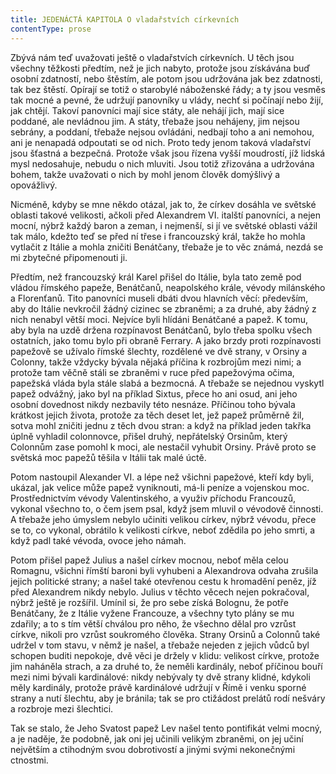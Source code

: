 ```yaml
---
title: JEDENÁCTÁ KAPITOLA O vladařstvích církevních
contentType: prose
---
```


<section>

Zbývá nám teď uvažovati ještě o vladařstvích církevních. U těch jsou všechny těžkosti předtím, než je jich nabyto, protože jsou získávána buď osobní zdatností, nebo štěstím, ale potom jsou udržována jak bez zdatnosti, tak bez štěstí. Opírají se totiž o starobylé náboženské řády; a ty jsou vesměs tak mocné a pevné, že udržují panovníky u vlády, nechť si počínají nebo žijí, jak chtějí. Takoví panovníci mají sice státy, ale nehájí jich, mají sice poddané, ale nevládnou jim. A státy, třebaže jsou nehájeny, jim nejsou sebrány, a poddaní, třebaže nejsou ovládáni, nedbají toho a ani nemohou, ani je nenapadá odpoutati se od nich. Proto tedy jenom taková vladařství jsou šťastná a bezpečná. Protože však jsou řízena vyšší moudrostí, jíž lidská mysl nedosahuje, nebudu o nich mluviti. Jsou totiž zřizována a udržována bohem, takže uvažovati o nich by mohl jenom člověk domýšlivý a opovážlivý.

Nicméně, kdyby se mne někdo otázal, jak to, že církev dosáhla ve světské oblasti takové velikosti, ačkoli před Alexandrem VI. italští panovníci, a nejen mocní, nýbrž každý baron a zeman, i nejmenší, si jí ve světské oblasti vážil tak málo, kdežto teď se před ní třese i francouzský král, takže ho mohla vytlačit z Itálie a mohla zničiti Benátčany, třebaže je to věc známá, nezdá se mi zbytečné připomenouti ji.

Předtím, než francouzský král Karel přišel do Itálie, byla tato země pod vládou římského papeže, Benátčanů, neapolského krále, vévody milánského a Florenťanů. Tito panovníci museli dbáti dvou hlavních věcí: především, aby do Itálie nevkročil žádný cizinec se zbraněmi; a za druhé, aby žádný z nich nenabyl větší moci. Nejvíce byli hlídáni Benátčané a papež. K tomu, aby byla na uzdě držena rozpínavost Benátčanů, bylo třeba spolku všech ostatních, jako tomu bylo při obraně Ferrary. A jako brzdy proti rozpínavosti papežově se užívalo římské šlechty, rozdělené ve dvě strany, v Orsiny a Colonny, takže vždycky bývala nějaká příčina k rozbrojům mezi nimi; a protože tam věčně stáli se zbraněmi v ruce před papežovýma očima, papežská vláda byla stále slabá a bezmocná. A třebaže se nejednou vyskytl papež odvážný, jako byl na příklad Sixtus, přece ho ani osud, ani jeho osobní dovednost nikdy nezbavily této nesnáze. Příčinou toho bývala krátkost jejich života, protože za těch deset let, jež papež průměrně žil, sotva mohl zničiti jednu z těch dvou stran: a když na příklad jeden takřka úplně vyhladil colonnovce, přišel druhý, nepřátelský Orsinům, který Colonnům zase pomohl k moci, ale nestačil vyhubit Orsiny. Právě proto se světská moc papežů těšila v Itálii tak malé úctě.

Potom nastoupil Alexander VI. a lépe než všichni papežové, kteří kdy byli, ukázal, jak velice může papež vyniknouti, má-li peníze a vojenskou moc. Prostřednictvím vévody Valentinského, a využiv příchodu Francouzů, vykonal všechno to, o čem jsem psal, když jsem mluvil o vévodově činnosti. A třebaže jeho úmyslem nebylo učiniti velikou církev, nýbrž vévodu, přece se to, co vykonal, obrátilo k velikosti církve, neboť zdědila po jeho smrti, a když padl také vévoda, ovoce jeho námah.

Potom přišel papež Julius a našel církev mocnou, neboť měla celou Romagnu, všichni římští baroni byli vyhubeni a Alexandrova odvaha zrušila jejich politické strany; a našel také otevřenou cestu k hromadění peněz, jíž před Alexandrem nikdy nebylo. Julius v těchto věcech nejen pokračoval, nýbrž ještě je rozšířil. Umínil si, že pro sebe získá Bolognu, že potře Benátčany, že z Itálie vyžene Francouze, a všechny tyto plány se mu zdařily; a to s tím větší chválou pro něho, že všechno dělal pro vzrůst církve, nikoli pro vzrůst soukromého člověka. Strany Orsinů a Colonnů také udržel v tom stavu, v němž je našel, a třebaže nejeden z jejich vůdců byl schopen buditi nepokoje, dvě věci je držely v klidu: velikost církve, protože jim naháněla strach, a za druhé to, že neměli kardinály, neboť příčinou bouří mezi nimi bývali kardinálové: nikdy nebývaly ty dvě strany klidné, kdykoli měly kardinály, protože právě kardinálové udržují v Římě i venku sporné strany a nutí šlechtu, aby je bránila; tak se pro ctižádost prelátů rodí nešváry a rozbroje mezi šlechtici.

Tak se stalo, že Jeho Svatost papež Lev našel tento pontifikát velmi mocný, a je naděje, že podobně, jak oni jej učinili velikým zbraněmi, on jej učiní největším a ctihodným svou dobrotivostí a jinými svými nekonečnými ctnostmi.

</section>

[^1]: _Francesco Vettori_ (1474-1539), důvěrný přítel Machiavelliův (byli spolu r. 1507 s poselstvím u císaře Maxmiliána); vyslanec republiky florentské u papeže Lva X. __Pozn. překl___._

[^2]: _Filippo da Gasavecchia_, přítel Machiavelliův i Vettoriův. _Pozn. překl._

[^3]: _Pavel_ (Pagolo) _Vettori__,_ bratr Francesca Vettoriho. _Pozn. překl._

[^4]: _Plautův Geta_, postava z Plautovy komedie. _Pozn. překl._

[^5]: Frosino z Panzana, Antonio Guicciardini, Batisto Guicciardini, Filippo Ginori, Tommaso del Bene – Maciavelliovi sousedé a známí. _Pozn. překl._

[^6]: _Frosino z Panzana__,_ _Antonio Guicciardini__,_ _Batista Guicciardini__,_ _Filippo Ginori__,_ _Tommaso del Bene__,_ Machiavelliovi sousedé a známí. _Pozn. překl._

[^7]: (Kdysi) výrobce a podomní obchodník s vápnem. _Pozn. red._

[^8]: Pozdější název _Il Principe – Vladař_. _Pozn. překl._

[^9]: _Giuliano de’ Medici_ (1479–1516) zatím zemřel, takže Machiavelli věnoval pak _Vladaře_ Lorenzovi de’ Medici. _Pozn. překl._

[^10]: _Ardinghelli Piero_, florentský prelát, byl tenkrát sekretářem papeže Lva X. Měl pověst intrikána a Machiavelli se obával, aby se Ardinghelli nevydával za autora _Vladaře_. _Pozn. překl._

[^11]: Brokát se zlatými vlákny nebo oděv z něho zhotovený. _Pozn. red._

[^12]: Nejvyšší státní nebo soudní úředník ve starověkém Římě. _Pozn. red._

[^13]: _Giorgio Scali__,_ bohatý Florenťan, člen vlády, ale tak zpupný, že proti sobě popudil své spoluobčany, „ačkoli ho nedávno předtím zbožňovali“, a byl 1382 sťat. _Pozn. překl._

[^14]: _Konstantinopolský císař:_ Jan Cantacuzen. _Pozn. překl._

[^15]: Narážka na aragonského krále Ferdinanda V. Katolického (1452–1516), o němž i Guicciardini, který býval vyslancem u jeho dvora, napsal: „Má pověst vladaře, který často neplní daný slib. Myslím, že se dovede přetvařovat lépe než kdokoli jiný.“ _Pozn. překl._

[^16]: _Bernabo_ z Milána: z rodu Visconti, známý svými podivínskými skutky, když byl členem milánské vlády. _Pozn. překl._

[^17]: _Nevídané věci_ způsobené bohem: Machiavelli zde jistě nemíní žádné zázraky současné, nýbrž používá k podepření své výzvy obrazu biblického. _Pozn. překl._
